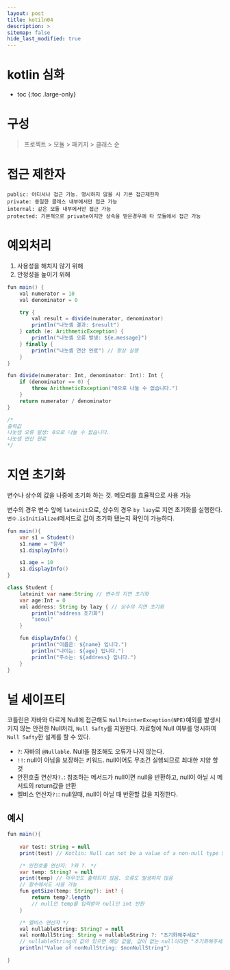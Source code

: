 ```yaml
---
layout: post
title: kotiln04
description: >
sitemap: false
hide_last_modified: true
---
```

# kotlin 심화

* toc
{:toc .large-only}

# 구성

> 프로젝트 > 모듈 > 패키지 > 클래스 순

# 접근 제한자

```
public: 어디서나 접근 가능. 명시하지 않을 시 기본 접근제한자
private: 동일한 클래스 내부에서만 접근 가능
internal: 같은 모듈 내부에서만 접근 가능
protected: 기본적으로 private이지만 상속을 받은경우에 타 모듈에서 접근 가능
```

# 예외처리

1. 사용성을 해치지 않기 위해
2. 안정성을 높이기 위해

```java
fun main() {
    val numerator = 10
    val denominator = 0

    try {
        val result = divide(numerator, denominator)
        println("나눗셈 결과: $result")
    } catch (e: ArithmeticException) {
        println("나눗셈 오류 발생: ${e.message}")
    } finally {
        println("나눗셈 연산 완료") // 항상 실행
    }
}

fun divide(numerator: Int, denominator: Int): Int {
    if (denominator == 0) {
        throw ArithmeticException("0으로 나눌 수 없습니다.")
    }
    return numerator / denominator
}

/*
출력값
나눗셈 오류 발생: 0으로 나눌 수 없습니다.
나눗셈 연산 완료
*/
```

# 지연 초기화

변수나 상수의 값을 나중에 초기화 하는 것.
메모리를 효율적으로 사용 가능

변수의 경우 변수 앞에 `lateinit`으로, 상수의 경우 `by lazy`로 지연 초기화를 실행한다.
`변수.isInitialized`메서드로 값이 초기화 됐는지 확인이 가능하다.

```java
fun main(){
    var s1 = Student()
    s1.name = "참새"
    s1.displayInfo()

    s1.age = 10
    s1.displayInfo()
}

class Student {
    lateinit var name:String // 변수의 지연 초기화
    var age:Int = 0
    val address: String by lazy { // 상수의 지연 초기화
        println("address 초기화")
        "seoul"
    }

    fun displayInfo() {
        println("이름은: ${name} 입니다.")
        println("나이는: ${age} 입니다.")
        println("주소는: ${address} 입니다.")
    }
}
```

# 널 세이프티

코틀린은 자바와 다르게 Null에 접근해도 `NullPointerException(NPE)`예외를 발생시키지 않는 안전한 Null처리, `Null Safty`를 지원한다.
 자료형에 Null 여부를 명시하여 `Null Safty`한 설계를 할 수 있다.

- `?`: 자바의 `@Nullable`. Null을 참조해도 오류가 나지 않는다.
- `!!`: null이 아님을 보장하는 키워드. null이어도 무조건 실행되므로 최대한 지양 할 것
- 안전호출 연산자`?.`: 참조하는 메서드가 null이면 null을 반환하고, null이 아닐 시 메서드의 return값을 반환
- 엘비스 연산자`?:`: null일때, null이 아닐 때 반환할 값을 지정한다.

## 예시

```java
fun main(){
    
    var test: String = null
    print(test) // Kotlin: Null can not be a value of a non-null type String

    /* 안전호출 연산자: ?와 ?. */
    var temp: String? = null
    print(temp) // 아무것도 출력되지 않음. 오류도 발생하지 않음
    // 함수에서도 사용 가능
    fun getSize(temp: String?): int? {
        return temp?.length
        // null인 temp를 입력받아 null인 int 반환
    }

    /* 엘비스 연산자 */
    val nullableString: String? = null
    val nonNullString: String = nullableString ?: "초기화해주세요"
    // nullableString이 값이 있으면 해당 값을, 값이 없는 null이라면 "초기화해주세요"가 반환된다.
    println("Value of nonNullString: $nonNullString")

}
```